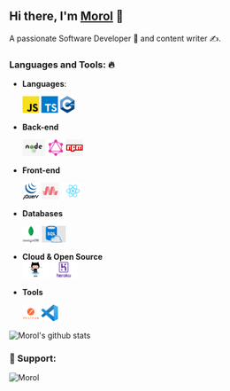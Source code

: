 <!--
**jinnatul/jinnatul** is a ✨ _special_ ✨ repository because its `README.md` (this file) appears on your GitHub profile.
Here are some ideas to get you started:
- 🔭 I’m currently working on ...
- 🌱 I’m currently learning ...
- 👯 I’m looking to collaborate on ...
- 🤔 I’m looking for help with ...
- 💬 Ask me about ...
- 📫 How to reach me: ...
- 😄 Pronouns: ...
- ⚡ Fun fact: ...
--->

## Hi there, I'm [Morol](https://jinnatul.github.io/) 👋
A passionate Software Developer 🚀 and content writer ✍.

### Languages and Tools: 🔥

- **Languages**: 

  <code><img height="30" src="https://github.com/jinnatul/jinnatul/blob/master/assets/js.png" style="max-width:100%;"></code> 
  <code><img height="30" src="https://github.com/jinnatul/jinnatul/blob/master/assets/ts.png" style="max-width:100%;"></code>
  <code><img height="30" src="https://github.com/jinnatul/jinnatul/blob/master/assets/cpp.png" style="max-width:100%;"></code>

- **Back-end**

  <code><img height="30" src="https://github.com/jinnatul/jinnatul/blob/master/assets/nodejs.jpg" style="max-width:100%;"></code>
  <code><img height="30" src="https://github.com/jinnatul/jinnatul/blob/master/assets/graphQL.png" style="max-width:100%;"></code>
  <code><img height="30" src="https://github.com/jinnatul/jinnatul/blob/master/assets/npm.jpg" style="max-width:100%;"></code>

- **Front-end**
 
  <code><img height="30" src="https://github.com/jinnatul/jinnatul/blob/master/assets/jquery.png" style="max-width:100%;"></code>
  <code><img height="30" src="https://github.com/jinnatul/jinnatul/blob/master/assets/materialize.jpg" style="max-width:100%;"></code>
  <code><img height="30" src="https://github.com/jinnatul/jinnatul/blob/master/assets/reactjs.png" style="max-width:100%;"></code>

- **Databases**  

  <code><img height="30" src="https://github.com/jinnatul/jinnatul/blob/master/assets/mongodb.jpeg" style="max-width:100%;"></code>
  <code><img height="30" src="https://github.com/jinnatul/jinnatul/blob/master/assets/sql.jpg" style="max-width:100%;"></code>

- **Cloud & Open Source**  
  <code><img height="30" src="https://github.com/jinnatul/jinnatul/blob/master/assets/github.jpg" style="max-width:100%;"></code>
  <code><img height="30" src="https://github.com/jinnatul/jinnatul/blob/master/assets/heroku.png" style="max-width:100%;"></code>

- **Tools**

  <code><img height="30" src="https://github.com/jinnatul/jinnatul/blob/master/assets/postman.png" style="max-width:100%;"></code>
  <code><img height="30" src="https://github.com/jinnatul/jinnatul/blob/master/assets/vscode.png" style="max-width:100%;"></code>

![Morol's github stats](https://github-readme-stats.vercel.app/api?username=jinnatul&show_icons=true&theme=merko)

<h3 align="left"> 🧡 Support:</h3>
<p><a href="https://www.buymeacoffee.com/jinnatul"> <img align="left" src="https://cdn.buymeacoffee.com/buttons/v2/default-yellow.png" height="50" width="210" alt="Morol" /></a></p>
